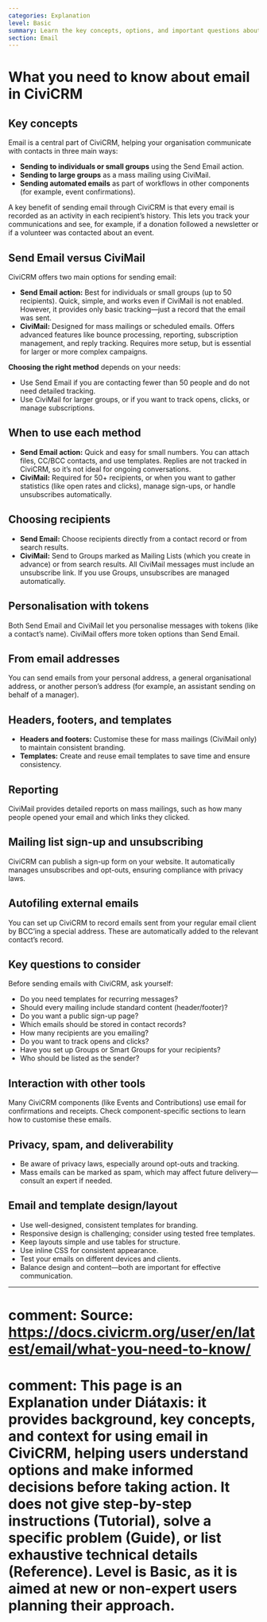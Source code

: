 ```yaml
---
categories: Explanation
level: Basic
summary: Learn the key concepts, options, and important questions about using email in CiviCRM, so your organisation can plan effective and compliant communications.
section: Email
---
```


# What you need to know about email in CiviCRM

## Key concepts

Email is a central part of CiviCRM, helping your organisation communicate with contacts in three main ways:
- **Sending to individuals or small groups** using the Send Email action.
- **Sending to large groups** as a mass mailing using CiviMail.
- **Sending automated emails** as part of workflows in other components (for example, event confirmations).

A key benefit of sending email through CiviCRM is that every email is recorded as an activity in each recipient’s history. This lets you track your communications and see, for example, if a donation followed a newsletter or if a volunteer was contacted about an event.

## Send Email versus CiviMail

CiviCRM offers two main options for sending email:

- **Send Email action:** Best for individuals or small groups (up to 50 recipients). Quick, simple, and works even if CiviMail is not enabled. However, it provides only basic tracking—just a record that the email was sent.
- **CiviMail:** Designed for mass mailings or scheduled emails. Offers advanced features like bounce processing, reporting, subscription management, and reply tracking. Requires more setup, but is essential for larger or more complex campaigns.

**Choosing the right method** depends on your needs:
- Use Send Email if you are contacting fewer than 50 people and do not need detailed tracking.
- Use CiviMail for larger groups, or if you want to track opens, clicks, or manage subscriptions.

## When to use each method

- **Send Email action:** Quick and easy for small numbers. You can attach files, CC/BCC contacts, and use templates. Replies are not tracked in CiviCRM, so it’s not ideal for ongoing conversations.
- **CiviMail:** Required for 50+ recipients, or when you want to gather statistics (like open rates and clicks), manage sign-ups, or handle unsubscribes automatically.

## Choosing recipients

- **Send Email:** Choose recipients directly from a contact record or from search results.
- **CiviMail:** Send to Groups marked as Mailing Lists (which you create in advance) or from search results. All CiviMail messages must include an unsubscribe link. If you use Groups, unsubscribes are managed automatically.

## Personalisation with tokens

Both Send Email and CiviMail let you personalise messages with tokens (like a contact’s name). CiviMail offers more token options than Send Email.

## From email addresses

You can send emails from your personal address, a general organisational address, or another person’s address (for example, an assistant sending on behalf of a manager).

## Headers, footers, and templates

- **Headers and footers:** Customise these for mass mailings (CiviMail only) to maintain consistent branding.
- **Templates:** Create and reuse email templates to save time and ensure consistency.

## Reporting

CiviMail provides detailed reports on mass mailings, such as how many people opened your email and which links they clicked.

## Mailing list sign-up and unsubscribing

CiviCRM can publish a sign-up form on your website. It automatically manages unsubscribes and opt-outs, ensuring compliance with privacy laws.

## Autofiling external emails

You can set up CiviCRM to record emails sent from your regular email client by BCC’ing a special address. These are automatically added to the relevant contact’s record.

## Key questions to consider

Before sending emails with CiviCRM, ask yourself:
- Do you need templates for recurring messages?
- Should every mailing include standard content (header/footer)?
- Do you want a public sign-up page?
- Which emails should be stored in contact records?
- How many recipients are you emailing?
- Do you want to track opens and clicks?
- Have you set up Groups or Smart Groups for your recipients?
- Who should be listed as the sender?

## Interaction with other tools

Many CiviCRM components (like Events and Contributions) use email for confirmations and receipts. Check component-specific sections to learn how to customise these emails.

## Privacy, spam, and deliverability

- Be aware of privacy laws, especially around opt-outs and tracking.
- Mass emails can be marked as spam, which may affect future delivery—consult an expert if needed.

## Email and template design/layout

- Use well-designed, consistent templates for branding.
- Responsive design is challenging; consider using tested free templates.
- Keep layouts simple and use tables for structure.
- Use inline CSS for consistent appearance.
- Test your emails on different devices and clients.
- Balance design and content—both are important for effective communication.

---

# comment: Source: https://docs.civicrm.org/user/en/latest/email/what-you-need-to-know/
# comment: This page is an Explanation under Diátaxis: it provides background, key concepts, and context for using email in CiviCRM, helping users understand options and make informed decisions before taking action. It does not give step-by-step instructions (Tutorial), solve a specific problem (Guide), or list exhaustive technical details (Reference). Level is Basic, as it is aimed at new or non-expert users planning their approach.
